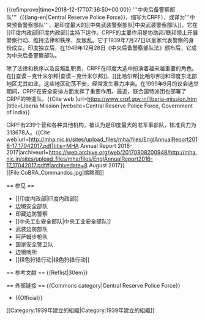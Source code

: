 {{refimprove|time=2018-12-17T07:36:50+00:00}}
'''中央后备警察部队'''（{{lang-en|Central Reserve Police Force}}，缩写为CRPF），或译为'''中央预备警察部队'''，是印度最大的[[中央武装警察部队|中央武装警察部队]]。它在[[印度内政部|印度内政部]]主持下运作。CRPF的主要作用是协助邦/联邦领土开展警察行动、维持法律和秩序、反叛乱。它于1939年7月27日以皇家代表警察的身份成立。印度独立后，在1949年12月28日《中央后备警察部队法》颁布后，它成为中央后备警察部队。

除了法律和秩序以及反叛乱职责，CRPF在印度大选中扮演着越来越重要的角色。在[[查谟－克什米尔邦|查谟－克什米尔邦]]、[[比哈尔邦|比哈尔邦]]和印度东北部地区尤其如此，这些地区动荡不安，经常发生暴力冲突。在1999年9月的议会选举期间，CRPF在安全安排方面发挥了重要作用。最近，联合国特派团也部署了CRPF的特遣队。<ref>{{Cite web |url=https://www.crpf.gov.in/liberia-mission.htm |title=Liberia Mission |website=Central Reserve Police Force, Government of India}}</ref>

CRPF有239个营和各种其他机构，被认为是印度最大的准军事部队，核准兵力为313678人。<ref>{{Cite web|url=http://mha.nic.in/sites/upload_files/mha/files/EnglAnnualReport2016-17_17042017.pdf|title=MHA Annual Report 2016-2017|archiveurl=https://web.archive.org/web/20170808200948/http://mha.nic.in/sites/upload_files/mha/files/EnglAnnualReport2016-17_17042017.pdf#|archivedate=8 August 2017}}</ref>
[[File:CoBRA_Commandos.jpg|缩略图]]

== 参见 ==
* [[印度内政部|印度内政部]]
* 边境安全部队
* 印藏边防警察
* [[中央工业安全部队|中央工业安全部队]]
* 武装边防部队
* 阿萨姆步枪队
* 国家安全警卫队
* 边境哨所
* [[绿色狩猎行动|绿色狩猎行动]]

== 参考文献 ==
{{Reflist|30em}}

== 外部链接 ==
{{Commons category|Central Reserve Police Force}}
* {{Official}}

[[Category:1939年建立的組織|Category:1939年建立的組織]]